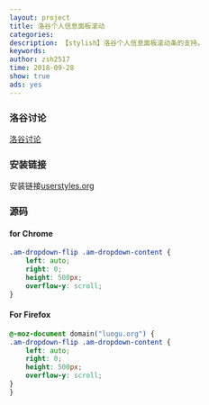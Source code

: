 ```yaml
---
layout: project
title: 洛谷个人信息面板滚动
categories: 
description: 【stylish】洛谷个人信息面板滚动条的支持。
keywords: 
author: zsh2517
time: 2018-09-28
show: true
ads: yes
---
```


### 洛谷讨论

[洛谷讨论](https://www.luogu.org/discuss/show/79531)

### 安装链接

安装链接[userstyles.org](https://userstyles.org/styles/165582/luogu)

### 源码

#### for Chrome

```css
.am-dropdown-flip .am-dropdown-content {
    left: auto;
    right: 0;
    height: 500px;
    overflow-y: scroll;
}
```

#### For Firefox

```css
@-moz-document domain("luogu.org") {
.am-dropdown-flip .am-dropdown-content {
    left: auto;
    right: 0;
    height: 500px;
    overflow-y: scroll;
}
}
```